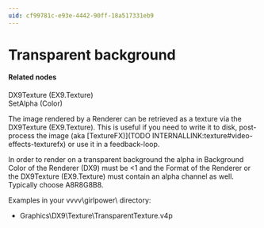 ```yaml
---
uid: cf99781c-e93e-4442-90ff-18a517331eb9
---
```


# Transparent background


#### Related nodes
<span class="node">DX9Texture (EX9.Texture)</span>  
<span class="node">SetAlpha (Color)</span>  



The image rendered by a Renderer can be retrieved as a texture via the <span class="node">DX9Texture (EX9.Texture)</span>. This is useful if you need to write it to disk, post-process the image (aka [TextureFX)](TODO INTERNALLINK:texture#video-effects-texturefx) or use it in a feedback-loop.  

In order to render on a transparent background the alpha in <span class="pin">Background Color</span> of the <span class="node">Renderer (DX9)</span> must be <1 and the <span class="pin">Format</span> of the Renderer or the <span class="node">DX9Texture (EX9.Texture)</span> must contain an alpha channel as well. Typically choose A8R8G8B8.  

Examples in your vvvv\girlpower\ directory:  
* Graphics\DX9\Texture\TransparentTexture.v4p  


